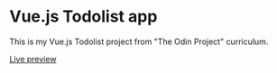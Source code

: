 # Vue.js Todolist app

This is my Vue.js Todolist project from "The Odin Project" curriculum. 

[Live preview](https://ribaishtiaq.github.io/Todolist)
